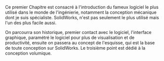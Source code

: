 Ce premier Chapitre est consacré à l'introduction du fameux logiciel le plus utilisé dans le monde de l'ingénierie, notamment la conception mécanique dont je suis spécialiste. SolidWorks, n'est pas seulement le plus utilisé mais l'un des plus facile aussi.

On parcourra son historique, premier contact avec le logiciel, l'interface graphique, paramétré le logiciel pour plus de visualisation et de productivité, ensuite on passera au concept de l'esquisse, qui est la base de toute conception sur SolidWorks. Le troisième point est dédié à la conception volumique.





